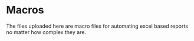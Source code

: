 # Macros
The files uploaded here are macro files for automating excel based reports no matter how complex they are.
